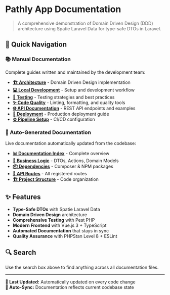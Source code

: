 # Pathly App Documentation

> A comprehensive demonstration of Domain Driven Design (DDD) architecture using Spatie Laravel Data for type-safe DTOs in Laravel.

## 🚀 Quick Navigation

### 📚 Manual Documentation
Complete guides written and maintained by the development team:

- **[🏗️ Architecture](ARCHITECTURE.md)** - Domain Driven Design implementation
- **[💻 Local Development](LOCAL_DEVELOPMENT.md)** - Setup and development workflow  
- **[🧪 Testing](TESTING.md)** - Testing strategies and best practices
- **[✨ Code Quality](CODE_QUALITY.md)** - Linting, formatting, and quality tools
- **[🌐 API Documentation](API.md)** - REST API endpoints and examples
- **[🚀 Deployment](DEPLOYMENT.md)** - Production deployment guide
- **[⚙️ Pipeline Setup](PIPELINE_SETUP.md)** - CI/CD configuration

### 🤖 Auto-Generated Documentation
Live documentation automatically updated from the codebase:

- **[📊 Documentation Index](generated/documentation-index.md)** - Complete overview
- **[🧠 Business Logic](generated/business-logic.md)** - DTOs, Actions, Domain Models
- **[📦 Dependencies](generated/dependencies.md)** - Composer & NPM packages
- **[🎯 API Routes](generated/api-routes.md)** - All registered routes
- **[🏗️ Project Structure](generated/structure.md)** - Code organization

## ✨ Features

- **Type-Safe DTOs** with Spatie Laravel Data
- **Domain Driven Design** architecture
- **Comprehensive Testing** with Pest PHP
- **Modern Frontend** with Vue.js 3 + TypeScript
- **Automated Documentation** that stays in sync
- **Quality Assurance** with PHPStan Level 8 + ESLint

## 🔍 Search

Use the search box above to find anything across all documentation files.

---

**📅 Last Updated:** Automatically updated on every code change  
**🔄 Auto-Sync:** Documentation reflects current codebase state
